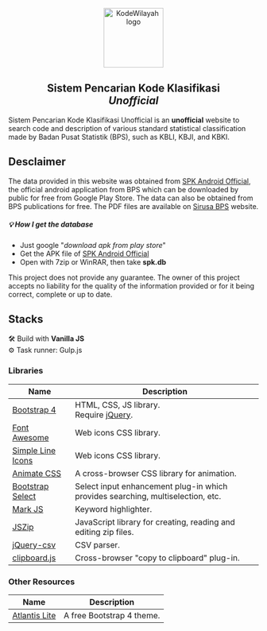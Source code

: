 <p align="center">
  <a href="https://afiiif.github.io/spk/">
    <img src="https://afiiif.github.io/spk/assets/img/spk-online-icon.png" alt="KodeWilayah logo" height="120">
  </a>
</p>

<h2 align="center">Sistem Pencarian Kode Klasifikasi<br><i>Unofficial</i></h2>

Sistem Pencarian Kode Klasifikasi Unofficial is an **unofficial** website to search code and description of various standard statistical classification made by Badan Pusat Statistik (BPS), such as KBLI, KBJI, and KBKI.

## Desclaimer

The data provided in this website was obtained from [SPK Android Official](https://play.google.com/store/apps/details?id=skripsi.spk), the official android application from BPS which can be downloaded by public for free from Google Play Store. The data can also be obtained from BPS publications for free. The PDF files are available on [Sirusa BPS](https://sirusa.bps.go.id/sirusa/index.php/site/download) website.

##### :bulb: How I get the database
- Just google "_download apk from play store_"
- Get the APK file of [SPK Android Official](https://play.google.com/store/apps/details?id=skripsi.spk)
- Open with 7zip or WinRAR, then take **spk.db**

This project does not provide any guarantee. The owner of this project accepts no liability for the quality of the information provided or for it being correct, complete or up to date.

## Stacks

:hammer_and_wrench: Build with **Vanilla JS**  
:gear: Task runner: Gulp.js

### Libraries

| Name                                                                         | Description                                                                     |
| ---------------------------------------------------------------------------- | ------------------------------------------------------------------------------- |
| [Bootstrap 4](https://getbootstrap.com/)                                     | HTML, CSS, JS library.<br>Require [jQuery](https://api.jquery.com/).            |
| [Font Awesome](https://fontawesome.com/)                                     | Web icons CSS library.                                                          |
| [Simple Line Icons](https://simplelineicons.github.io/)                      | Web icons CSS library.                                                          |
| [Animate CSS](https://animate.style/)                                        | A cross-browser CSS library for animation.                                      |
| [Bootstrap Select](https://developer.snapappointments.com/bootstrap-select/) | Select input enhancement plug-in which provides searching, multiselection, etc. |
| [Mark JS](https://markjs.io/)                                                | Keyword highlighter.                                                            |
| [JSZip](https://stuk.github.io/jszip/)                                       | JavaScript library for creating, reading and editing zip files.                 |
| [jQuery-csv](https://github.com/typeiii/jquery-csv)                          | CSV parser.                                                                     |
| [clipboard.js](https://clipboardjs.com/)                                     | Cross-browser "copy to clipboard" plug-in.                                      |

### Other Resources

| Name                                                        | Description               |
| ----------------------------------------------------------- | ------------------------- |
| [Atlantis Lite](https://github.com/themekita/Atlantis-Lite) | A free Bootstrap 4 theme. |
